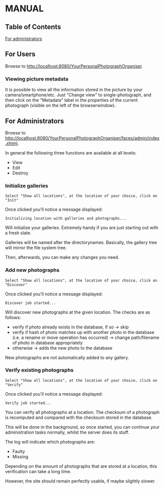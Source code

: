 
# MANUAL

## Table of Contents

<a href="#for-administrators">For administrators</a>

## For Users

Browse to [http://localhost:8080/YourPersonalPhotographOrganiser](http://localhost:8080/YourPersonalPhotographOrganiser).

### Viewing picture metadata

It is possible to view all the information stored in the picture by your camera/smartphone/etc. Just "Change view" to single-photograph, and then click on the "Metadata" label in the properties of the current photograph (visible on the left of the browserwindow).

## For Administrators

Browse to [http://localhost:8080/YourPersonalPhotographOrganiser/faces/admin/index.xhtml](http://localhost:8080/YourPersonalPhotographOrganiser/faces/admin/index.xhtml).

In general the following three functions are available at all levels:
* View
* Edit
* Destroy
 
### Initialize galleries

    Select "Show all locations", at the location of your choice, click on "Init"

Once clicked you'll notice a message displayed:

    Initializing location with galleries and photographs...
    
Will initialize your galleries. Extremely handy if you are just starting out with a fresh slate.

Galleries will be named after the directorynames. Basically, the gallery tree will mirror the file system tree.

Then, afterwards, you can make any changes you need.

### Add new photographs

    Select "Show all locations", at the location of your choice, click on "Discover"

Once clicked you'll notice a message displayed:

    Discover job started...

Will discover new photographs at the given location. The checks are as follows:
* verify if photo already exists in the database, if so -> skip
* verify if hash of photo matches up with another photo in the database (i.e. a rename or move operation has occurred) -> change path/filename of photo in database appropriately
* otherwise -> adds the new photo to the database

New photographs are not automatically added to any gallery.

### Verify existing photographs

    Select "Show all locations", at the location of your choice, click on "Verify"

Once clicked you'll notice a message displayed:

    Verify job started...
    
You can verify all photographs at a location. The checksum of a photograph is recomputed and compared with the checksum stored in the database.

This will be done in the background, so once started, you can continue your administration tasks normally, whilst the server does its stuff.

The log will indicate which photographs are:
* Faulty
* Missing

Depending on the amount of photographs that are stored at a location, this verification can take a long time.

However, the site should remain perfectly usable, if maybe slightly slower.

